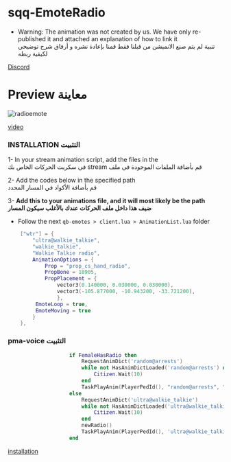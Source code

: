 # sqq-EmoteRadio



- Warning: The animation was not created by us. We have only re-published it and attached an explanation of how to link it <br>
 تنبية لم يتم صنع الانميشن من قبلنا فقط قمنا بإعادة نشره و أرفاق شرح توضيحي لكيفية ربطه

[Discord](https://discord.gg/PWnxxHcpbr)

# Preview معاينة
 ![radioemote](https://github.com/SNACKGYG/sqq-EmoteRadio/assets/97559522/95d48589-9bcc-487f-8bed-f071eb1889a4)

[video]([https://discord.gg/PWnxxHcpbr](https://streamable.com/qforls))

### INSTALLATION التثبيت
1- In your stream animation script, add the files in the <br> في سكربت الحركات الخاص بك stream قم بأضافة الملفات الموجودة في ملف <br>

2- Add the codes below in the specified path <br> قم بأضافة الأكواد في المسار المحدد

3- **Add this to your animations file, and it will most likely be the path <br> ضيف هذا داخل ملف الحركات عندك بالأغلب سيكون المسار**

- Follow the next `qb-emotes > client.lua > AnimationList.lua` folder

```lua
	["wtr"] = {
        "ultra@walkie_talkie",
        "walkie_talkie",
        "Walkie Talkie radio",
        AnimationOptions = {
            Prop = "prop_cs_hand_radio",
            PropBone = 18905,
            PropPlacement = {
                vector3(0.140000, 0.030000, 0.030000),
                vector3(-105.877000, -10.943200, -33.721200),
				},
         EmoteLoop = true,
         EmoteMoving = true
        }
    },
```
### pma-voice التثبيت

```lua
					if FemaleHasRadio then 
						RequestAnimDict('random@arrests')
						while not HasAnimDictLoaded('random@arrests') do
							Citizen.Wait(10)
						end
						TaskPlayAnim(PlayerPedId(), "random@arrests", "generic_radio_enter", 8.0, 2.0, -1, 50, 2.0, 0, 0, 0)
					else
						RequestAnimDict('ultra@walkie_talkie')
						while not HasAnimDictLoaded('ultra@walkie_talkie') do
							Citizen.Wait(10)
						end
						newRadio()
						TaskPlayAnim(PlayerPedId(), 'ultra@walkie_talkie', 'walkie_talkie', 8.0, 2.0, -1, 50, 2.0, 0, 0, 0)
					end

```



[installation](#sqq-EmoteRadio)

